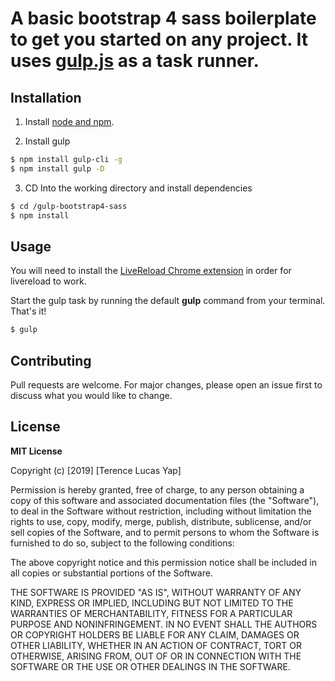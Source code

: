 # A basic bootstrap 4 sass boilerplate to get you started on any project. It uses [gulp.js](https://gulpjs.com/) as a task runner.

## Installation

1. Install [node and npm](https://nodejs.org/en/).

2. Install gulp

```sh
$ npm install gulp-cli -g
$ npm install gulp -D
```
3. CD Into the working directory and install dependencies

```sh
$ cd /gulp-bootstrap4-sass
$ npm install
```

## Usage

You will need to install the [LiveReload Chrome extension](https://chrome.google.com/webstore/detail/livereload/jnihajbhpnppcggbcgedagnkighmdlei?hl=en) in order for livereload to work.

Start the gulp task by running the default **gulp** command from your terminal. That's it!
```sh
$ gulp
```

## Contributing
Pull requests are welcome. For major changes, please open an issue first to discuss what you would like to change.

## License
**MIT License**

Copyright (c) [2019] [Terence Lucas Yap]

Permission is hereby granted, free of charge, to any person obtaining a copy
of this software and associated documentation files (the "Software"), to deal
in the Software without restriction, including without limitation the rights
to use, copy, modify, merge, publish, distribute, sublicense, and/or sell
copies of the Software, and to permit persons to whom the Software is
furnished to do so, subject to the following conditions:

The above copyright notice and this permission notice shall be included in all
copies or substantial portions of the Software.

THE SOFTWARE IS PROVIDED "AS IS", WITHOUT WARRANTY OF ANY KIND, EXPRESS OR
IMPLIED, INCLUDING BUT NOT LIMITED TO THE WARRANTIES OF MERCHANTABILITY,
FITNESS FOR A PARTICULAR PURPOSE AND NONINFRINGEMENT. IN NO EVENT SHALL THE
AUTHORS OR COPYRIGHT HOLDERS BE LIABLE FOR ANY CLAIM, DAMAGES OR OTHER
LIABILITY, WHETHER IN AN ACTION OF CONTRACT, TORT OR OTHERWISE, ARISING FROM,
OUT OF OR IN CONNECTION WITH THE SOFTWARE OR THE USE OR OTHER DEALINGS IN THE
SOFTWARE.
